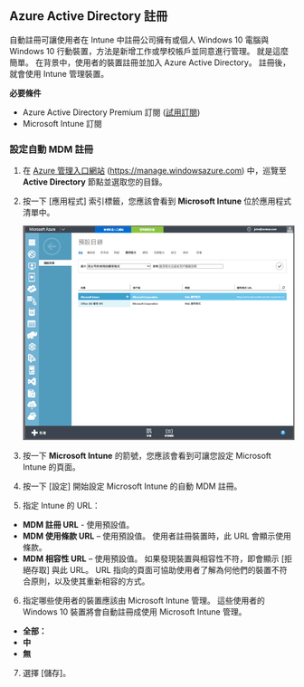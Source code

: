 ## Azure Active Directory 註冊

自動註冊可讓使用者在 Intune 中註冊公司擁有或個人 Windows 10 電腦與 Windows 10 行動裝置，方法是新增工作或學校帳戶並同意進行管理。 就是這麼簡單。 在背景中，使用者的裝置註冊並加入 Azure Active Directory。 註冊後，就會使用 Intune 管理裝置。

**必要條件**
- Azure Active Directory Premium 訂閱 ([試用訂閱](http://go.microsoft.com/fwlink/?LinkID=816845))
- Microsoft Intune 訂閱


### 設定自動 MDM 註冊

1. 在 [Azure 管理入口網站](https://manage.windowsazure.com) (https://manage.windowsazure.com) 中，巡覽至 **Active Directory** 節點並選取您的目錄。

2. 按一下 [應用程式] 索引標籤，您應該會看到 **Microsoft Intune** 位於應用程式清單中。

    ![Azure AD 應用程式與 Microsoft Intune](../media/aad-intune-app.png)

3. 按一下 **Microsoft Intune** 的箭號，您應該會看到可讓您設定 Microsoft Intune 的頁面。

4. 按一下 [設定] 開始設定 Microsoft Intune 的自動 MDM 註冊。

5. 指定 Intune 的 URL：

  - **MDM 註冊 URL** - 使用預設值。
  - **MDM 使用條款 URL** – 使用預設值。 使用者註冊裝置時，此 URL 會顯示使用條款。
  - **MDM 相容性 URL** – 使用預設值。 如果發現裝置與相容性不符，即會顯示 [拒絕存取] 與此 URL。 URL 指向的頁面可協助使用者了解為何他們的裝置不符合原則，以及使其重新相容的方式。

6.  指定哪些使用者的裝置應該由 Microsoft Intune 管理。 這些使用者的 Windows 10 裝置將會自動註冊成使用 Microsoft Intune 管理。

  - **全部：**
  - **中**
  - **無**

7. 選擇 [儲存]。


<!--HONumber=Oct16_HO2-->


